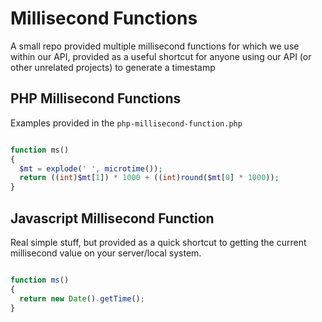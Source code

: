 # Millisecond Functions
A small repo provided multiple millisecond functions for which we use within our API, provided as a useful shortcut for anyone using our API (or other unrelated projects) to generate a timestamp

## PHP Millisecond Functions
Examples provided in the `php-millisecond-function.php`


```php

function ms()
{
  $mt = explode(' ', microtime());
  return ((int)$mt[1]) * 1000 + ((int)round($mt[0] * 1000));
}

```

## Javascript Millisecond Function
Real simple stuff, but provided as a quick shortcut to getting the current millisecond value on your server/local system.

```javascript

function ms()
{
  return new Date().getTime();
}

```
